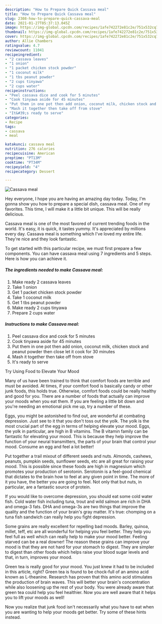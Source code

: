 ```yaml
---
description: "How to Prepare Quick Cassava meal"
title: "How to Prepare Quick Cassava meal"
slug: 2308-how-to-prepare-quick-cassava-meal
date: 2021-01-27T05:37:13.045Z
image: https://img-global.cpcdn.com/recipes/1afe742272e81c2e/751x532cq70/cassava-meal-recipe-main-photo.jpg
thumbnail: https://img-global.cpcdn.com/recipes/1afe742272e81c2e/751x532cq70/cassava-meal-recipe-main-photo.jpg
cover: https://img-global.cpcdn.com/recipes/1afe742272e81c2e/751x532cq70/cassava-meal-recipe-main-photo.jpg
author: Allie Chambers
ratingvalue: 4.7
reviewcount: 11041
recipeingredient:
- "2 cassava leaves"
- "1 onion"
- "1 packet chicken stock powder"
- "1 coconut milk"
- "1 tbs peanut powder"
- "2 cups tinyawa"
- "2 cups water"
recipeinstructions:
- "Peel cassava dice and cook for 5 minutes"
- "Cook tinyawa aside for 45 minutes"
- "Put them in one pot then add onion, coconut milk, chicken stock and peanut powder then close let it cook for 30 minutes"
- "Mash it together then take off from stove"
- "It&#39;s ready to serve"
categories:
- Recipe
tags:
- cassava
- meal

katakunci: cassava meal 
nutrition: 276 calories
recipecuisine: American
preptime: "PT13M"
cooktime: "PT34M"
recipeyield: "4"
recipecategory: Dessert

---
```



![Cassava meal](https://img-global.cpcdn.com/recipes/1afe742272e81c2e/751x532cq70/cassava-meal-recipe-main-photo.jpg)

Hey everyone, I hope you are having an amazing day today. Today, I'm gonna show you how to prepare a special dish, cassava meal. One of my favorites. This time, I will make it a little bit unique. This will be really delicious.



Cassava meal is one of the most favored of current trending foods in the world. It's easy, it is quick, it tastes yummy. It's appreciated by millions every day. Cassava meal is something which I've loved my entire life. They're nice and they look fantastic.


To get started with this particular recipe, we must first prepare a few components. You can have cassava meal using 7 ingredients and 5 steps. Here is how you can achieve it.

<!--inarticleads1-->

##### The ingredients needed to make Cassava meal:

1. Make ready 2 cassava leaves
1. Take 1 onion
1. Get 1 packet chicken stock powder
1. Take 1 coconut milk
1. Get 1 tbs peanut powder
1. Make ready 2 cups tinyawa
1. Prepare 2 cups water




<!--inarticleads2-->

##### Instructions to make Cassava meal:

1. Peel cassava dice and cook for 5 minutes
1. Cook tinyawa aside for 45 minutes
1. Put them in one pot then add onion, coconut milk, chicken stock and peanut powder then close let it cook for 30 minutes
1. Mash it together then take off from stove
1. It&#39;s ready to serve




Try Using Food to Elevate Your Mood


Many of us have been trained to think that comfort foods are terrible and must be avoided. At times, if your comfort food is basically candy or other junk foods, this holds true. Otherwise, comfort foods could be really healthy and good for you. There are a number of foods that actually can improve your moods when you eat them. If you are feeling a little bit down and you're needing an emotional pick me up, try a number of these.

Eggs, you might be astonished to find out, are wonderful at combating depression. Just see to it that you don't toss out the yolk. The yolk is the most crucial part of the egg in terms of helping elevate your mood. Eggs, the yolk in particular, are high in B vitamins. The B vitamin family can be fantastic for elevating your mood. This is because they help improve the function of your neural transmitters, the parts of your brain that control your mood. Consume an egg and feel a lot better!

Put together a trail mixout of different seeds and nuts. Almonds, cashews, peanuts, pumpkin seeds, sunflower seeds, etc are all great for raising your mood. This is possible since these foods are high in magnesium which promotes your production of serotonin. Serotonin is a feel-good chemical that dictates to the brain how to feel at any given point in time. The more of it you have, the better you are going to feel. Not only that but nuts, in particular, are a fantastic source of protein.

If you would like to overcome depression, you should eat some cold water fish. Cold water fish including tuna, trout and wild salmon are rich in DHA and omega-3 fats. DHA and omega-3s are two things that improve the quality and the function of your brain's gray matter. It's true: chomping on a tuna fish sandwich can really help you fight depression. 

Some grains are really excellent for repelling bad moods. Barley, quinoa, millet, teff, etc are all wonderful for helping you feel better. They help you feel full as well which can really help to make your mood better. Feeling starved can be a real downer! The reason these grains can improve your mood is that they are not hard for your stomach to digest. They are simpler to digest than other foods which helps raise your blood sugar levels and that, in turn, improves your mood.

Green tea is really good for your mood. You just knew it had to be included in this article, right? Green tea is found to be chock-full of an amino acid known as L-theanine. Research has proven that this amino acid stimulates the production of brain waves. This will better your brain's concentration while also loosening up the rest of your body. You were already aware that green tea could help you feel healthier. Now you are well aware that it helps you to lift your moods as well!

Now you realize that junk food isn't necessarily what you have to eat when you are wanting to help your moods get better. Try  some  of  these  hints  instead.

